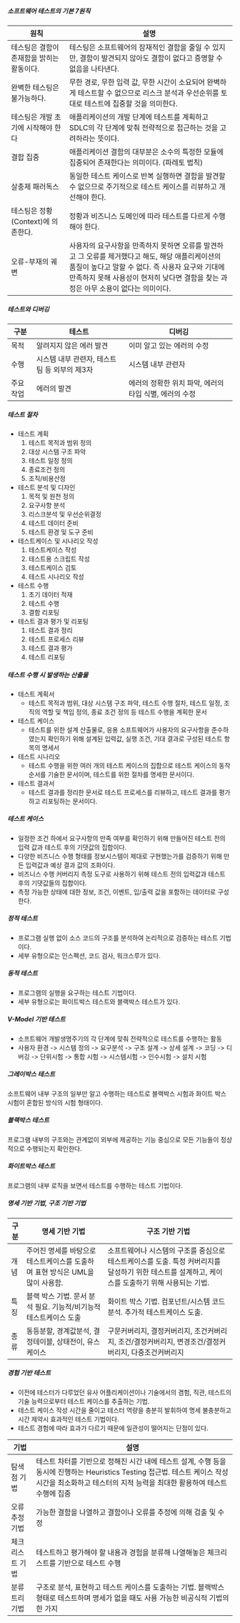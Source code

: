 ##### 소프트웨어 테스트의 기본 7원칙

| 원칙                                      | 설명                                                         |
| ----------------------------------------- | ------------------------------------------------------------ |
| 테스팅은 결함이 존재함을 밝히는 활동이다. | 테스팅은 소프트웨어의 잠재적인 결함을 줄일 수 있지만, 결함이 발견되지 않아도 결함이 없다고 증명할 수 없음을 나타낸다. |
| 완벽한 테스팅은 불가능하다.               | 무한 경로, 무한 입력 값, 무한 시간이 소요되어 완벽하게 테스트할 수 없으므로 리스크 분석과 우선순위를 토대로 테스트에 집중할 것을 의미한다. |
| 테스팅은 개발 초기에 시작해야 한다        | 애플리케이션의 개발 단계에 테스트를 계획하고 SDLC의 각 단계에 맞춰 전략적으로 접근하는 것을 고려하라는 뜻이다. |
| 결합 집중                                 | 애플리케이션 결함의 대부분은 소수의 특정한 모듈에 집중되어 존재한다는 의미이다. (파레토 법칙) |
| 살충제 패러독스                           | 동일한 테스트 케이스로 반복 실행하면 결함을 발견할 수 없으므로 주기적으로 테스트 케이스를 리뷰하고 개선해야 한다. |
| 테스팅은 정황(Context)에 의존한다.        | 정황과 비즈니스 도메인에 따라 테스트를 다르게 수행해야 한다. |
| 오류-부재의 궤변                          | 사용자의 요구사항을 만족하지 못하면 오류를 발견하고 그 오류를 제거했다고 해도, 해당 애플리케이션의 품질이 높다고 말할 수 없다. 즉 사용자 요구와 기대에 만족하지 못해 사용성이 현저히 낮다면 결함을 찾는 과정은 아무 소용이 없다는 의미이다. |



##### 테스트와 디버깅

| 구분     | 테스트                                        | 디버깅                                                 |
| -------- | --------------------------------------------- | ------------------------------------------------------ |
| 목적     | 알려지지 않은 에러 발견                       | 이미 알고 있는 에러의 수정                             |
| 수행     | 시스템 내부 관련자, 테스트 팀 등 외부의 제3자 | 시스템 내부 관련자                                     |
| 주요작업 | 에러의 발견                                   | 에러의 정확한 위치 파악, 에러의 타입 식별, 에러의 수정 |



##### 테스트 절차

- 테스트 계획
  1. 테스트 목적과 범위 정의
  2. 대상 시스템 구조 파악
  3. 테스트 일정 정의
  4. 종료조건 정의
  5. 조직/비용산정
- 테스트 분석 및 디자인
  1. 목적 및 원천 정의
  2. 요구사항 분석
  3. 리스크분석 및 우선순위결정
  4. 테스트 데이터 준비
  5. 테스트 환경 및 도구 준비
- 테스트케이스 및 시나리오 작성
  1. 테스트케이스 작성
  2. 테스트용 스크립트 작성
  3. 테스트케이스 검토
  4. 테스트 시나리오 작성
- 테스트 수행
  1. 초기 데이터 적재
  2. 테스트 수행
  3. 결함 리포팅
- 테스트 결과 평가 및 리포팅
  1. 테스트 결과 정리
  2. 테스트 프로세스 리뷰
  3. 테스트 결과 평가
  4. 테스트 리포팅



##### 테스트 수행 시 발생하는 산출물

- 테스트 계획서
  - 테스트 목적과 범위, 대상 시스템 구조 파악, 테스트 수행 절차, 테스트 일정, 조직의 역할 및 책임 정의, 종료 조건 정의 등 테스트 수행을 계획한 문서
- 테스트 케이스
  - 테스트를 위한 설계 산출물로, 응용 소프트웨어가 사용자의 요구사항을 준수하였는지 확인하기 위해 설계된 입력값, 실행 조건, 기대 결과로 구성된 테스트 항목의 명세서
- 테스트 시나리오
  - 테스트 수행을 위한 여러 개의 테스트 케이스의 집합으로 테스트 케이스의 동작 순서를 기술한 문서이며, 테스트를 위한 절차를 명세한 문서이다.
- 테스트 결과서
  - 테스트 결과를 정리한 문서로 테스트 프로세스를 리뷰하고, 테스트 결과를 평가하고 리포팅하는 문서이다.



##### 테스트 케이스

- 일정한 조건 하에서 요구사항의 만족 여부를 확인하기 위해 만들어진 테스트 전의 입력 값과 테스트 후의 기댓값의 집합이다.
- 다양한 비즈니스 수행 형태를 정보시스템이 제대로 구현했는가를 검증하기 위해 만든 입력값과 예상 결과 값의 조화이다.
- 비즈니스 수행 커버리지 측정 도구로 사용하기 위해 테스트 전의 입력값과 테스트 후의 기댓값들의 집합이다.
- 측정 가능한 상태에 대한 정보, 조건, 이벤트, 입/출력 값을 포함하는 데이터로 구성한다.



##### 정적 테스트

- 프로그램 실행 없이 소스 코드의 구조를 분석하여 논리적으로 검증하는 테스트 기법이다.
- 세부 유형으로는 인스펙션, 코드 검사, 워크스루가 있다.



##### 동적 테스트

- 프로그램의 실행을 요구하는 테스트 기법이다.
- 세부 유형으로는 화이트박스 테스트와 블랙박스 테스트가 있다.



##### V-Model 기반 테스트

- 소프트웨어 개발생명주기의 각 단계에 맞춰 전략적으로 테스트를 수행하는 활동
- 사용자 환경 -> 시스템 정의 -> 요구분석 -> 구조 설계 -> 상세 설계 -> 코딩 -> 디버깅 -> 단위시험 -> 통합 시험 -> 시스템시험 -> 인수시험 -> 설치 시험



##### 그레이박스 테스트

소프트웨어 내부 구조의 일부만 알고 수행하는 테스트로 블랙박스 시험과 화이트 박스 시험이 혼합된 방식의 시험 형태이다.



##### 블랙박스 테스트

프로그램 내부의 구조와는 관계없이 외부에 제공하는 기능 중심으로 모든 기능들이 정상적으로 수행되는지 확인한다.



##### 화이트박스 테스트

프로그램의 내부 로직을 보면서 테스트를 수행하는 테스트 기법이다.



##### 명세 기반 기법, 구조 기반 기법

| 구분 | 명세 기반 기법                                               | 구조 기반 기법                                               |
| ---- | ------------------------------------------------------------ | ------------------------------------------------------------ |
| 개념 | 주어진 명세를 바탕으로 테스트케이스를 도출하며 표현 방식은 UML을 많이 사용함. | 소프트웨어나 시스템의 구조를 중심으로 테스트케이스를 도출. 특정 커버리지를 달성하기 위한 테스트를 설계하고, 케이스를 도출하기 위해 사용되는 기법. |
| 특징 | 블랙 박스 기법. 문서 분석 필요. 기능적/비기능적 테스트케이스 도출 | 화이트 박스 기법. 컴포넌트/시스템 코드 분석. 추가적 테스트케이스 도출. |
| 종류 | 동등분할, 경계값분석, 결정테이블, 상태전이, 유스케이스       | 구문커버리지, 결정커버리지, 조건커버리지, 조건/결정커버리지, 변경조건/결정커버리지, 다중조건커버리지 |



##### 경험 기반 테스트

- 이전에 테스터가 다루었던 유사 어플리케이션이나 기술에서의 겸험, 직관, 테스트의 기술 능력으로부터 테스트 케이스를 추출하는 기법.
- 테스트 케이스 작성 시간을 줄이고 테스터 역량을 충분히 발휘하여 명세 불충분하고 시간 제약시 효과적인 테스트 기법이다.
- 테스트 경험에 따라 효과가 다르기 때문에 일관성이 떨어지는 단점이 있다.

| 기법            | 설명                                                         |
| --------------- | ------------------------------------------------------------ |
| 탐색점 기법     | 테스트 차터를 기반으로 정해진 시간 내에 테스트 설계, 수행 등을 동시에 진행하는 Heuristics Testing 접근법. 테스트 케이스 작성 시간을 최소화하고 테스터의 지적 능력을 최대한 활용하여 테스트 수행에 집중 |
| 오류 추정 기법  | 가능한 결함을 나열하고 결함이나 오류를 추정에 의해 검출 및 수정 |
| 체크리스트 기법 | 테스트하고 평가해야 할 내용과 경험을 분류해 나열해놓은 체크리스트를 기반으로 테스트 수행 |
| 분류 트리 기법  | 구조로 분석, 표현하고 테스트 케이스를 도출하는 기법. 블랙박스 형태로 테스트하며 명세가 없을 때도 사용 가능한 비공식적 기법의 한 가지 |

